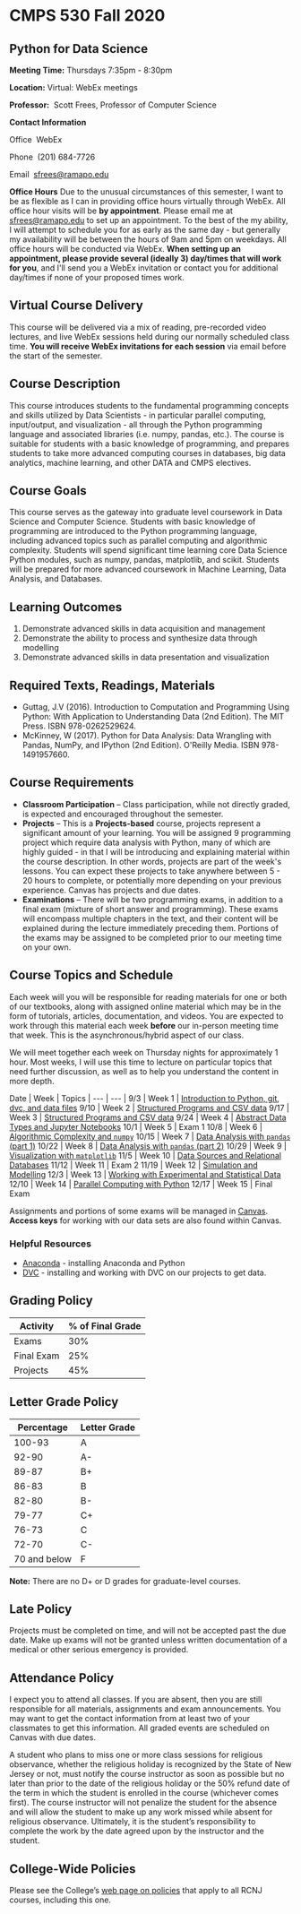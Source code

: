 # CMPS 530 Fall 2020

## Python for Data Science

**Meeting Time:** Thursdays 7:35pm - 8:30pm

**Location:** Virtual:  WebEx meetings

**Professor:**&nbsp;&nbsp;Scott Frees, Professor of Computer Science

**Contact Information**

Office&nbsp;&nbsp;WebEx

Phone&nbsp;&nbsp;(201) 684-7726

Email&nbsp;&nbsp;[sfrees@ramapo.edu](mailto:sfrees@ramapo.edu)

**Office Hours**
Due to the unusual circumstances of this semester, I want to be as flexible as I can in providing office hours virtually through WebEx.  All office hour visits will be **by appointment**.  Please email me at [sfrees@ramapo.edu](mailto:sfrees@ramapo.edu) to set up an appointment.  To the best of the my ability, I will attempt to schedule you for as early as the same day - but generally my availability will be between the hours of 9am and 5pm on weekdays.  All office hours will be conducted via WebEx.  **When setting up an appointment, please provide several (ideally 3) day/times that will work for you**, and I'll send you a WebEx invitation or contact you for additional day/times if none of your proposed times work.

## Virtual Course Delivery
This course will be delivered via a mix of reading, pre-recorded video lectures, and live WebEx sessions held during our normally scheduled class time.  **You will receive WebEx invitations for each session** via email before the start of the semester.  

## Course Description
This course introduces students to the fundamental programming concepts and skills utilized by Data Scientists - in particular parallel computing, input/output, and visualization - all through the Python programming language and associated libraries (i.e. numpy, pandas, etc.).  The course is suitable for students with a basic knowledge of programming, and prepares students to take more advanced computing courses in databases, big data analytics, machine learning, and other DATA and CMPS electives.

## Course Goals
This course serves as the gateway into graduate level coursework in Data Science and Computer Science.  Students with basic knowledge of programming are introduced to the Python programming language, including advanced topics such as parallel computing and algorithmic complexity.  Students will spend significant time learning core Data Science Python modules, such as numpy, pandas, matplotlib, and scikit.  Students will be prepared for more advanced coursework in Machine Learning, Data Analysis, and Databases.

## Learning Outcomes
1. Demonstrate advanced skills in data acquisition and management
2. Demonstrate the ability to process and synthesize data through modelling
3. Demonstrate advanced skills in data presentation and visualization

## Required Texts, Readings, Materials
- Guttag, J.V (2016). Introduction to Computation and Programming Using Python: With Application to Understanding Data (2nd Edition). The MIT Press.  ISBN 978-0262529624.
- McKinney, W (2017).  Python for Data Analysis: Data Wrangling with Pandas, NumPy, and IPython (2nd Edition). O'Reilly Media. ISBN 978-1491957660.

## Course Requirements
- **Classroom Participation** – Class participation, while not directly graded, is expected and encouraged throughout the semester.
- **Projects** – This is a **Projects-based** course, projects represent a significant amount of your learning.  You will be assigned 9 programming project which require data analysis with Python, many of which are highly guided - in that I will be introducing and explaining material within the course description.  In other words, projects are part of the week's lessons.  You can expect these projects to take anywhere between 5 - 20 hours to complete, or potentially more depending on your previous experience.  Canvas has projects and due dates.
- **Examinations** – There will be two programming exams, in addition to a final exam (mixture of short answer and programming). These exams will encompass multiple chapters in the text, and their content will be explained during the lecture immediately preceding them.  Portions of the exams may be assigned to be completed prior to our meeting time on your own.

## Course Topics and Schedule
Each week will you will be responsible for reading materials for one or both of our textbooks, along with assigned online material which may be in the form of tutorials, articles, documentation, and videos.  You are expected to work through this material each week **before** our in-person meeting time that week.  This is the asynchronous/hybrid aspect of our class.

We will meet together each week on Thursday nights for approximately 1 hour.  Most weeks, I will use this time to lecture on particular topics that need further discussion, as well as to help you understand the content in more depth.

Date | Week | Topics |
--- | --- | 
9/3 | Week 1 | [Introduction to Python, git, dvc, and data files](weeks/week1.html)
9/10 | Week 2 | [Structured Programs and CSV data](weeks/week2-3.html)
9/17 | Week 3 | [Structured Programs and CSV data](weeks/week2-3.html)
9/24 | Week 4 | [Abstract Data Types and Jupyter Notebooks](weeks/week4.html)
10/1 | Week 5 | Exam 1
10/8 | Week 6 | [Algorithmic Complexity and `numpy`](weeks/week6.html)
10/15 | Week 7 | [Data Analysis with `pandas` (part 1)](weeks/week7.html)
10/22 | Week 8 |  [Data Analysis with `pandas` (part 2)](weeks/week8.html)
10/29 | Week 9 |  [Visualization with `matplotlib`](weeks/week9.html)
11/5 | Week 10 | [Data Sources and Relational Databases](weeks/week10.html)
11/12 | Week 11 | Exam 2
11/19 | Week 12 | [Simulation and Modelling](weeks/week12-13.html)
12/3 | Week 13 | [Working with Experimental and Statistical Data](weeks/week12-13.html)
12/10 | Week 14 | [Parallel Computing with Python](weeks/week14.html)
12/17 | Week 15 | Final Exam

Assignments and portions of some exams will be managed in [Canvas](https://ramapo.instructure.com).  **Access keys** for working with our data sets are also found within Canvas.

### Helpful Resources
- [Anaconda](./anaconda.html) - installing Anaconda and Python
- [DVC](./dvc.html) - installing and working with DVC on our projects to get data.

## Grading Policy
Activity | % of Final Grade |
--- | --- | 
Exams | 30%
Final Exam | 25%
Projects  | 45%

## Letter Grade Policy

Percentage | Letter Grade |
--- | --- | 
100-93 | A 
92-90 | A- 
89-87 | B+ 
86-83 | B 
82-80 | B- 
79-77 | C+ 
76-73 | C 
72-70 | C- 
70 and below | F 

**Note:** There are no D+ or D grades for graduate-level courses.  

## Late Policy
Projects must be completed on time, and will not be accepted past the due date.  Make up exams will not be granted unless written documentation of a medical or other serious emergency is provided.

## Attendance Policy
I expect you to attend all classes. If you are absent, then you are still responsible for all materials, assignments and exam announcements. You may want to get the contact information from at least two of your classmates to get this information. All graded events are scheduled on Canvas with due dates. 

A student who plans to miss one or more class sessions for religious observance, whether the religious holiday is recognized by the State of New Jersey or not, must notify the course instructor as soon as possible but no later than prior to the date of the religious holiday or the 50% refund date of the term in which the student is enrolled in the course (whichever comes first). The course instructor will not penalize the student for the absence and will allow the student to make up any work missed while absent for religious observance. Ultimately, it is the student’s responsibility to complete the work by the date agreed upon by the instructor and the student.

## College-Wide Policies
Please see the College’s [web page on policies](https://www.ramapo.edu/fa/arc/college-wide-policies-courses) that apply to all RCNJ courses, including this one.

